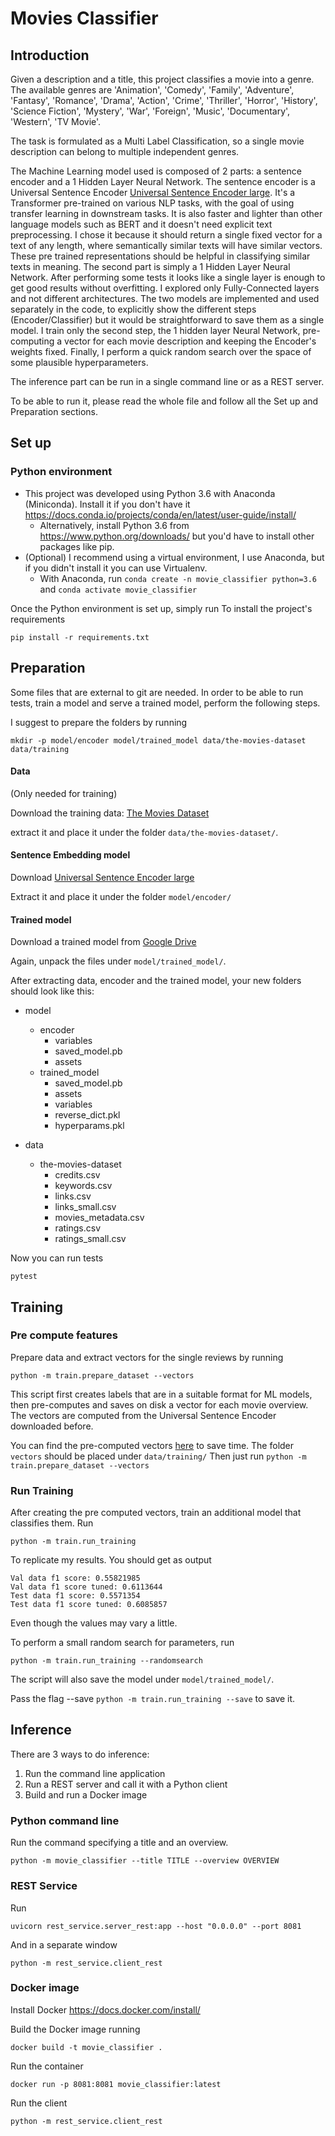 # Movies Classifier

## Introduction

Given a description and a title, this project classifies a movie into a genre. The available genres are
'Animation', 'Comedy', 'Family', 'Adventure', 'Fantasy', 'Romance', 'Drama', 'Action', 'Crime', 'Thriller', 'Horror', 'History', 'Science Fiction', 'Mystery', 'War', 'Foreign', 'Music', 'Documentary', 'Western', 'TV Movie'.

The task is formulated as a Multi Label Classification, so a single movie description can belong to multiple independent genres.

The Machine Learning model used is composed of 2 parts: a sentence encoder and a 1 Hidden Layer Neural Network. The sentence encoder is a Universal Sentence Encoder [Universal Sentence Encoder large](https://tfhub.dev/google/universal-sentence-encoder-large/5). It's a Transformer pre-trained on various NLP tasks, with the goal of using transfer learning in downstream tasks. It is also faster and lighter than other language models such as BERT and it doesn't need explicit text preprocessing. I chose it because it should return a single fixed vector for a text of any length, where semantically similar texts will have similar vectors. These pre trained representations should be helpful in classifying similar texts in meaning. The second part is simply a 1 Hidden Layer Neural Network. After performing some tests it looks like a single layer is enough to get good results without overfitting. I explored only Fully-Connected layers and not different architectures. The two models are implemented and used separately in the code, to explicitly show the different steps (Encoder/Classifier) but it would be straightforward to save them as a single model. I train only the second step, the 1 hidden layer Neural Network, pre-computing a vector for each movie description and keeping the Encoder's weights fixed. Finally, I perform a quick random search over the space of some plausible hyperparameters.

The inference part can be run in a single command line or as a REST server.

To be able to run it, please read the whole file and follow all the Set up and Preparation sections.

## Set up

### Python environment

- This project was developed using Python 3.6 with Anaconda (Miniconda). Install it if you don't have it https://docs.conda.io/projects/conda/en/latest/user-guide/install/
    - Alternatively, install Python 3.6 from https://www.python.org/downloads/ but you'd have to install other packages like pip.
- (Optional) I recommend using a virtual environment, I use Anaconda, but if you didn't install it you can use Virtualenv.
    - With Anaconda, run `conda create -n movie_classifier python=3.6` and `conda activate movie_classifier`

Once the Python environment is set up, simply run To install the project's requirements

`pip install -r requirements.txt`


## Preparation

Some files that are external to git are needed. In order to be able to run tests, train a model and serve a trained model, perform the following steps.

I suggest to prepare the folders by running

`mkdir -p model/encoder model/trained_model data/the-movies-dataset data/training`

#### Data
(Only needed for training)

Download the training data: [The Movies Dataset](https://www.kaggle.com/rounakbanik/the-movies-dataset/data)

extract it and place it under the folder `data/the-movies-dataset/`.

#### Sentence Embedding model

Download [Universal Sentence Encoder large](https://tfhub.dev/google/universal-sentence-encoder-large/5?tf-hub-format=compressed)

Extract it and place it under the folder `model/encoder/`

#### Trained model

Download a trained model from [Google Drive](https://drive.google.com/open?id=13vMbEIbPnvGjawAuoBRTA3gtBC629Nt0)

Again, unpack the files under `model/trained_model/`.

After extracting data, encoder and the trained model, your new folders should look like this:

- model
  - encoder
    - variables
    - saved_model.pb
    - assets
  - trained_model
    - saved_model.pb
    - assets
    - variables
    - reverse_dict.pkl
    - hyperparams.pkl

- data
  - the-movies-dataset
    - credits.csv
    - keywords.csv
    - links.csv
    - links_small.csv
    - movies_metadata.csv
    - ratings.csv
    - ratings_small.csv

Now you can run tests

`pytest`

## Training
### Pre compute features

Prepare data and extract vectors for the single reviews by running

`python -m train.prepare_dataset --vectors`

This script first creates labels that are in a suitable format for ML models, then pre-computes and saves on disk a vector for each movie overview. The vectors are computed from the Universal Sentence Encoder downloaded before.

You can find the pre-computed vectors [here](https://drive.google.com/open?id=1OiCfqyvJ43VSfJdkmVTl5qNV7tJcmVRc) to save time. 
The folder `vectors` should be placed under `data/training/`
Then just run `python -m train.prepare_dataset --vectors`

### Run Training

After creating the pre computed vectors, train an additional model that classifies them. Run

`python -m train.run_training`

To replicate my results. You should get as output 

```
Val data f1 score: 0.55821985
Val data f1 score tuned: 0.6113644
Test data f1 score: 0.5571354
Test data f1 score tuned: 0.6085857
```
Even though the values may vary a little.

To perform a small random search for parameters, run

`python -m train.run_training --randomsearch`

The script will also save the model under `model/trained_model/`. 

Pass the flag --save `python -m train.run_training --save` to save it.


## Inference

There are 3 ways to do inference:
1) Run the command line application
2) Run a REST server and call it with a Python client
3) Build and run a Docker image

### Python command line

Run the command specifying a title and an overview.

`python -m movie_classifier --title TITLE --overview OVERVIEW`

### REST Service

Run 

`uvicorn rest_service.server_rest:app --host "0.0.0.0" --port 8081`

And in a separate window

`python -m rest_service.client_rest`


### Docker image

Install Docker https://docs.docker.com/install/

Build the Docker image running

`docker build -t movie_classifier .`

Run the container

`docker run -p 8081:8081 movie_classifier:latest`

Run the client

`python -m rest_service.client_rest`
